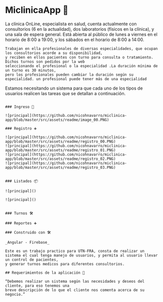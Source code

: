 # **MiclinicaApp** 🏥

La clínica OnLine, especialista en salud, cuenta actualmente con consultorios (6 en la actualidad), dos laboratorios (físicos en la clínica), 
y una sala de espera general. Está abierta al público de lunes a viernes en el horario de 8:00 a 19:00, y los sábados en el horario de 8:00 a 14:00.

```
Trabajan en ella profesionales de diversas especialidades, que ocupan los consultorios acorde a su disponibilidad, 
y reciben en ellos pacientes con turno para consulta o tratamiento. Dichos turnos son pedidos por la web
seleccionando el profesional o la especialidad .La duración mínima de un turno es 30 minutos,
pero los profesionales pueden cambiar la duración según su especialidad. un profesional puede tener más de una especialidad

```
Estamos necesitando un sistema para que cada uno de los tipos de usuarios realicen las tareas
que se detallan a continuación.
```

### Ingreso 🏥

![principal](https://github.com/nicohnavarro/miclinica-app/blob/master/src/assets/readme/image_00.PNG)

### Registro ➕

![principal](https://github.com/nicohnavarro/miclinica-app/blob/master/src/assets/readme/registro_00.PNG)
![principal](https://github.com/nicohnavarro/miclinica-app/blob/master/src/assets/readme/registro_01.PNG)
![principal](https://github.com/nicohnavarro/miclinica-app/blob/master/src/assets/readme/registro_02.PNG)
![principal](https://github.com/nicohnavarro/miclinica-app/blob/master/src/assets/readme/registro_03.PNG)


### Listados 📦

![principal]()

![principal]()


### Turnos 🛠️

### Reportes ➕

### Construido con 🛠️

_Angular - Firebase_

Este es un trabajo practico para UTN-FRA, consta de realizar un sistema el cual tenga manejo de usuarios, y permita al usuario llevar un control de pacientes,
y generar turnos medicos para diferentes consultorios.

## Requerimientos de la aplicación 🚀

“Debemos realizar un sistema según las necesidades y deseos del cliente, para eso tenemos una
breve descripción de lo que el cliente nos comenta acerca de su negocio.”
